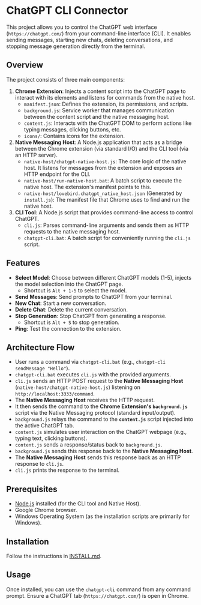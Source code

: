 # ChatGPT CLI Connector

This project allows you to control the ChatGPT web interface (`https://chatgpt.com/`) from your command-line interface (CLI). It enables sending messages, starting new chats, deleting conversations, and stopping message generation directly from the terminal.

## Overview

The project consists of three main components:

1.  **Chrome Extension**: Injects a content script into the ChatGPT page to interact with its elements and listens for commands from the native host.
    * `manifest.json`: Defines the extension, its permissions, and scripts.
    * `background.js`: Service worker that manages communication between the content script and the native messaging host.
    * `content.js`: Interacts with the ChatGPT DOM to perform actions like typing messages, clicking buttons, etc.
    * `icons/`: Contains icons for the extension.
2.  **Native Messaging Host**: A Node.js application that acts as a bridge between the Chrome extension (via standard I/O) and the CLI tool (via an HTTP server).
    * `native-host/chatgpt-native-host.js`: The core logic of the native host. It listens for messages from the extension and exposes an HTTP endpoint for the CLI.
    * `native-host/run-native-host.bat`: A batch script to execute the native host. The extension's manifest points to this.
    * `native-host/lovebird.chatgpt_native_host.json` (Generated by `install.js`): The manifest file that Chrome uses to find and run the native host.
3.  **CLI Tool**: A Node.js script that provides command-line access to control ChatGPT.
    * `cli.js`: Parses command-line arguments and sends them as HTTP requests to the native messaging host.
    * `chatgpt-cli.bat`: A batch script for conveniently running the `cli.js` script.

## Features

* **Select Model**: Choose between different ChatGPT models (1-5), injects the model selection into the ChatGPT page.
  * Shortcut is `Alt + 1-5` to select the model.
* **Send Messages**: Send prompts to ChatGPT from your terminal.
* **New Chat**: Start a new conversation.
* **Delete Chat**: Delete the current conversation.
* **Stop Generation**: Stop ChatGPT from generating a response.
  * Shortcut is `Alt + S` to stop generation.
* **Ping**: Test the connection to the extension.

## Architecture Flow

* User runs a command via `chatgpt-cli.bat` (e.g., `chatgpt-cli sendMessage "Hello"`).
* `chatgpt-cli.bat` executes `cli.js` with the provided arguments.
* `cli.js` sends an HTTP POST request to the **Native Messaging Host** (`native-host/chatgpt-native-host.js`) listening on `http://localhost:3333/command`.
* The **Native Messaging Host** receives the HTTP request.
* It then sends the command to the **Chrome Extension's `background.js`** script via the Native Messaging protocol (standard input/output).
* `background.js` relays the command to the **`content.js`** script injected into the active ChatGPT tab.
* `content.js` simulates user interaction on the ChatGPT webpage (e.g., typing text, clicking buttons).
* `content.js` sends a response/status back to `background.js`.
* `background.js` sends this response back to the **Native Messaging Host**.
* The **Native Messaging Host** sends this response back as an HTTP response to `cli.js`.
* `cli.js` prints the response to the terminal.

## Prerequisites

* [Node.js](https://nodejs.org/) installed (for the CLI tool and Native Host).
* Google Chrome browser.
* Windows Operating System (as the installation scripts are primarily for Windows).

## Installation

Follow the instructions in [INSTALL.md](./INSTALL.md). 

## Usage

Once installed, you can use the `chatgpt-cli` command from any command prompt. Ensure a ChatGPT tab (`https://chatgpt.com/`) is open in Chrome.
